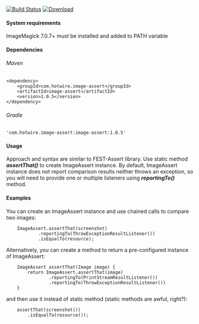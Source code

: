 [![Build Status](https://travis-ci.org/HotwireDotCom/image-assert.svg?branch=develop)](https://travis-ci.org/HotwireDotCom/image-assert)
[![Download](https://api.bintray.com/packages/hotwiredotcom/maven/image-assert/images/download.svg)](https://bintray.com/hotwiredotcom/maven/image-assert/_latestVersion)

#### System requirements

ImageMagick 7.0.7+ must be installed and added to PATH variable

#### Dependencies

###### Maven
```
<dependency>
	<groupId>com.hotwire.image-assert</groupId>
	<artifactId>image-assert</artifactId>
	<version>1.0.5</version>
</dependency>
```
###### Gradle
```
'com.hotwire.image-assert:image-assert:1.0.5'
```

#### Usage

Approach and syntax are similar to FEST-Assert library.
Use static method _**assertThat()**_ to create ImageAssert instance.
By default, ImageAssert instance does not report comparison results neither throws an exception,
so you will need to provide one or multiple listeners using _**reportingTo()**_ method.

#### Examples

You can create an ImageAssert instance and use chained calls to compare two images:
```
    ImageAssert.assertThat(screenshot)
            .reportingTo(ThrowExceptionResultListener())
            .isEqualTo(resource);
```

Alternatively, you can create a method to return a pre-configured instance of ImageAssert:
```
    ImageAssert assertThat(Image image) {
        return ImageAssert.assertThat(image)
                .reportingTo(PrintStreamResultListener())
                .reportingTo(ThrowExceptionResultListener())
    }
```
and then use it instead of static method (static methods are awful, right?):
```
    assertThat(screenshot())
        .isEqualTo(resource());
```